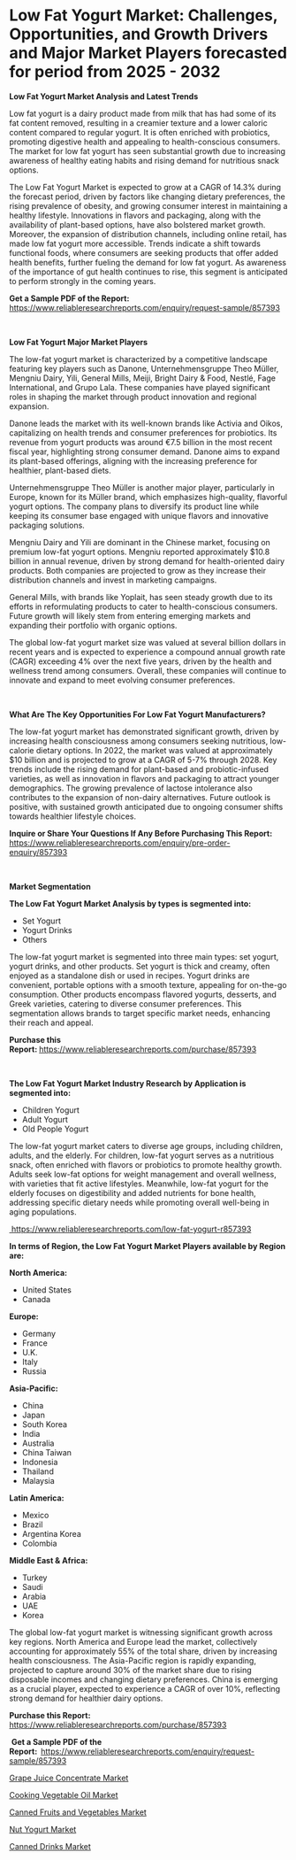 <p><h1>Low Fat Yogurt Market: Challenges, Opportunities, and Growth Drivers and Major Market Players forecasted for period from 2025 - 2032</h1></p><p><strong>Low Fat Yogurt Market Analysis and Latest Trends</strong></p>
<p><p>Low fat yogurt is a dairy product made from milk that has had some of its fat content removed, resulting in a creamier texture and a lower caloric content compared to regular yogurt. It is often enriched with probiotics, promoting digestive health and appealing to health-conscious consumers. The market for low fat yogurt has seen substantial growth due to increasing awareness of healthy eating habits and rising demand for nutritious snack options.</p><p>The Low Fat Yogurt Market is expected to grow at a CAGR of 14.3% during the forecast period, driven by factors like changing dietary preferences, the rising prevalence of obesity, and growing consumer interest in maintaining a healthy lifestyle. Innovations in flavors and packaging, along with the availability of plant-based options, have also bolstered market growth. Moreover, the expansion of distribution channels, including online retail, has made low fat yogurt more accessible. Trends indicate a shift towards functional foods, where consumers are seeking products that offer added health benefits, further fueling the demand for low fat yogurt. As awareness of the importance of gut health continues to rise, this segment is anticipated to perform strongly in the coming years.</p></p>
<p><strong>Get a Sample PDF of the Report:&nbsp;</strong> <a href="https://www.reliableresearchreports.com/enquiry/request-sample/857393?utm_campaign=28&utm_medium=2&utm_source=Github&utm_content=ia&utm_term=07042025&utm_id=low-fat-yogurt">https://www.reliableresearchreports.com/enquiry/request-sample/857393</a></p>
<p>&nbsp;</p>
<p><strong>Low Fat Yogurt Major Market Players</strong></p>
<p><p>The low-fat yogurt market is characterized by a competitive landscape featuring key players such as Danone, Unternehmensgruppe Theo Müller, Mengniu Dairy, Yili, General Mills, Meiji, Bright Dairy & Food, Nestlé, Fage International, and Grupo Lala. These companies have played significant roles in shaping the market through product innovation and regional expansion.</p><p>Danone leads the market with its well-known brands like Activia and Oikos, capitalizing on health trends and consumer preferences for probiotics. Its revenue from yogurt products was around €7.5 billion in the most recent fiscal year, highlighting strong consumer demand. Danone aims to expand its plant-based offerings, aligning with the increasing preference for healthier, plant-based diets.</p><p>Unternehmensgruppe Theo Müller is another major player, particularly in Europe, known for its Müller brand, which emphasizes high-quality, flavorful yogurt options. The company plans to diversify its product line while keeping its consumer base engaged with unique flavors and innovative packaging solutions.</p><p>Mengniu Dairy and Yili are dominant in the Chinese market, focusing on premium low-fat yogurt options. Mengniu reported approximately $10.8 billion in annual revenue, driven by strong demand for health-oriented dairy products. Both companies are projected to grow as they increase their distribution channels and invest in marketing campaigns.</p><p>General Mills, with brands like Yoplait, has seen steady growth due to its efforts in reformulating products to cater to health-conscious consumers. Future growth will likely stem from entering emerging markets and expanding their portfolio with organic options.</p><p>The global low-fat yogurt market size was valued at several billion dollars in recent years and is expected to experience a compound annual growth rate (CAGR) exceeding 4% over the next five years, driven by the health and wellness trend among consumers. Overall, these companies will continue to innovate and expand to meet evolving consumer preferences.</p></p>
<p>&nbsp;</p>
<p><strong>What Are The Key Opportunities For Low Fat Yogurt Manufacturers?</strong></p>
<p><p>The low-fat yogurt market has demonstrated significant growth, driven by increasing health consciousness among consumers seeking nutritious, low-calorie dietary options. In 2022, the market was valued at approximately $10 billion and is projected to grow at a CAGR of 5-7% through 2028. Key trends include the rising demand for plant-based and probiotic-infused varieties, as well as innovation in flavors and packaging to attract younger demographics. The growing prevalence of lactose intolerance also contributes to the expansion of non-dairy alternatives. Future outlook is positive, with sustained growth anticipated due to ongoing consumer shifts towards healthier lifestyle choices.</p></p>
<p><strong>Inquire or Share Your Questions If Any Before Purchasing This Report:</strong> <a href="https://www.reliableresearchreports.com/enquiry/pre-order-enquiry/857393?utm_campaign=28&utm_medium=2&utm_source=Github&utm_content=ia&utm_term=07042025&utm_id=low-fat-yogurt">https://www.reliableresearchreports.com/enquiry/pre-order-enquiry/857393</a></p>
<p>&nbsp;</p>
<p><strong>Market Segmentation</strong></p>
<p><strong>The Low Fat Yogurt Market Analysis by types is segmented into:</strong></p>
<p><ul><li>Set Yogurt</li><li>Yogurt Drinks</li><li>Others</li></ul></p>
<p><p>The low-fat yogurt market is segmented into three main types: set yogurt, yogurt drinks, and other products. Set yogurt is thick and creamy, often enjoyed as a standalone dish or used in recipes. Yogurt drinks are convenient, portable options with a smooth texture, appealing for on-the-go consumption. Other products encompass flavored yogurts, desserts, and Greek varieties, catering to diverse consumer preferences. This segmentation allows brands to target specific market needs, enhancing their reach and appeal.</p></p>
<p><strong>Purchase this Report:&nbsp;</strong><a href="https://www.reliableresearchreports.com/purchase/857393?utm_campaign=28&utm_medium=2&utm_source=Github&utm_content=ia&utm_term=07042025&utm_id=low-fat-yogurt">https://www.reliableresearchreports.com/purchase/857393</a></p>
<p>&nbsp;</p>
<p><strong>The Low Fat Yogurt Market Industry Research by Application is segmented into:</strong></p>
<p><ul><li>Children Yogurt</li><li>Adult Yogurt</li><li>Old People Yogurt</li></ul></p>
<p><p>The low-fat yogurt market caters to diverse age groups, including children, adults, and the elderly. For children, low-fat yogurt serves as a nutritious snack, often enriched with flavors or probiotics to promote healthy growth. Adults seek low-fat options for weight management and overall wellness, with varieties that fit active lifestyles. Meanwhile, low-fat yogurt for the elderly focuses on digestibility and added nutrients for bone health, addressing specific dietary needs while promoting overall well-being in aging populations.</p></p>
<p><a href="https://www.reliableresearchreports.com/low-fat-yogurt-r857393?utm_campaign=28&utm_medium=2&utm_source=Github&utm_content=ia&utm_term=07042025&utm_id=low-fat-yogurt">&nbsp;https://www.reliableresearchreports.com/low-fat-yogurt-r857393</a></p>
<p><strong>In terms of Region, the Low Fat Yogurt Market Players available by Region are:</strong></p>
<p>
    <p> <strong> North America: </strong>
        <ul>
            <li>United States</li>
            <li>Canada</li>
        </ul>
        </p> 
    <p> <strong> Europe: </strong>
        <ul>
            <li>Germany</li>
            <li>France</li>
            <li>U.K.</li>
            <li>Italy</li>
            <li>Russia</li>
        </ul>
        </p> 
    <p> <strong> Asia-Pacific: </strong>
        <ul>
            <li>China</li>
            <li>Japan</li>
            <li>South Korea</li>
            <li>India</li>
            <li>Australia</li>
            <li>China Taiwan</li>
            <li>Indonesia</li>
            <li>Thailand</li>
            <li>Malaysia</li>
        </ul>
        </p> 
    <p> <strong> Latin America: </strong>
        <ul>
            <li>Mexico</li>
            <li>Brazil</li>
            <li>Argentina Korea</li>
            <li>Colombia</li>
        </ul>
        </p> 
    <p> <strong> Middle East & Africa: </strong>
        <ul>
            <li>Turkey</li>
            <li>Saudi</li>
            <li>Arabia</li>
            <li>UAE</li>
            <li>Korea</li>
        </ul>
    </p>
    </p>
<p><p>The global low-fat yogurt market is witnessing significant growth across key regions. North America and Europe lead the market, collectively accounting for approximately 55% of the total share, driven by increasing health consciousness. The Asia-Pacific region is rapidly expanding, projected to capture around 30% of the market share due to rising disposable incomes and changing dietary preferences. China is emerging as a crucial player, expected to experience a CAGR of over 10%, reflecting strong demand for healthier dairy options.</p></p>
<p><strong>Purchase this Report: </strong><a href="https://www.reliableresearchreports.com/purchase/857393?utm_campaign=28&utm_medium=2&utm_source=Github&utm_content=ia&utm_term=07042025&utm_id=low-fat-yogurt">https://www.reliableresearchreports.com/purchase/857393</a></p>
<p>&nbsp;<strong>Get a Sample PDF of the Report:&nbsp;&nbsp;</strong><a href="https://www.reliableresearchreports.com/enquiry/request-sample/857393?utm_campaign=28&utm_medium=2&utm_source=Github&utm_content=ia&utm_term=07042025&utm_id=low-fat-yogurt">https://www.reliableresearchreports.com/enquiry/request-sample/857393</a></p>
<p><strong></strong></p>
<p><p><a href="https://github.com/sukeldrage0g/Market-Research-Report-List-1/blob/main/grape-juice-concentrate-market.md?utm_campaign=28&utm_medium=2&utm_source=Github&utm_content=ia&utm_term=07042025&utm_id=low-fat-yogurt">Grape Juice Concentrate Market</a></p><p><a href="https://github.com/nwogudimouix/Market-Research-Report-List-1/blob/main/cooking-vegetable-oil-market.md?utm_campaign=28&utm_medium=2&utm_source=Github&utm_content=ia&utm_term=07042025&utm_id=low-fat-yogurt">Cooking Vegetable Oil Market</a></p><p><a href="https://github.com/okornevonywx/Market-Research-Report-List-1/blob/main/canned-fruits-and-vegetables-market.md?utm_campaign=28&utm_medium=2&utm_source=Github&utm_content=ia&utm_term=07042025&utm_id=low-fat-yogurt">Canned Fruits and Vegetables Market</a></p><p><a href="https://github.com/elceryaneik/Market-Research-Report-List-1/blob/main/nut-yogurt-market.md?utm_campaign=28&utm_medium=2&utm_source=Github&utm_content=ia&utm_term=07042025&utm_id=low-fat-yogurt">Nut Yogurt Market</a></p><p><a href="https://github.com/hervedeidadw/Market-Research-Report-List-1/blob/main/canned-drinks-market.md?utm_campaign=28&utm_medium=2&utm_source=Github&utm_content=ia&utm_term=07042025&utm_id=low-fat-yogurt">Canned Drinks Market</a></p></p>